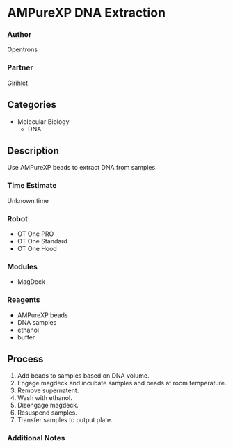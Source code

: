 # AMPureXP DNA Extraction

### Author
Opentrons

### Partner
[Girihlet](http://www.girihlet.com)

## Categories
* Molecular Biology
	* DNA

## Description
Use AMPureXP beads to extract DNA from samples.

### Time Estimate
Unknown time

### Robot
* OT One PRO
* OT One Standard
* OT One Hood

### Modules
* MagDeck

### Reagents
* AMPureXP beads
* DNA samples
* ethanol
* buffer

## Process
1. Add beads to samples based on DNA volume.
2. Engage magdeck and incubate samples and beads at room temperature.
3. Remove supernatent.
4. Wash with ethanol.
5. Disengage magdeck.
6. Resuspend samples.
7. Transfer samples to output plate.


### Additional Notes